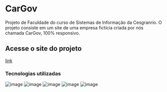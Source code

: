 # CarGov
<p> Projeto de Faculdade do curso de Sistemas de Informação da Cesgranrio. O projeto consiste em um site de uma empresa fictícia criada por nós chamada CarGov, 100% responsivo.</p>

## Acesse o site do projeto
[link](https://intranet.pro.br/sites/uberestatal/)

### Tecnologias utilizadas
![image](https://img.shields.io/badge/HTML5-E34F26?style=for-the-badge&logo=html5&logoColor=white)  ![image](https://img.shields.io/badge/CSS3-1572B6?style=for-the-badge&logo=css3&logoColor=white)  ![image](https://img.shields.io/badge/GIT-E44C30?style=for-the-badge&logo=git&logoColor=white)  ![image](https://img.shields.io/badge/GitHub-100000?style=for-the-badge&logo=github&logoColor=white)  ![image](https://seeklogo.com/images/M/mobirise-logo-2F60D5D80F-seeklogo.com.png)
